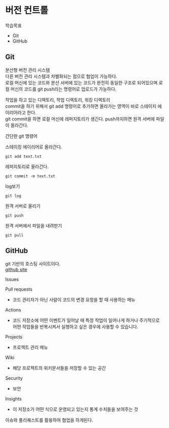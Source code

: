 # 버전 컨트롤

학습목표
- Git
- GitHub


## Git

분산형 버전 관리 시스템  
다른 버전 관리 시스템과 차별화되는 점으로 협업이 가능하다.  
로컬 머신에 있는 코드와 분산 서버에 있는 코드가 완전히 동일한 구조로 되어있으며 로컬 머신의 코드를 git push라는 명령어로 업로드가 가능하다.  

작업을 하고 있는 디렉토리, 작업 디렉토리, 워킹 디렉토리  
commit을 하기 위해서 git add 명령어로 추가하면 올라가는 영역이 바로 스테이지 에이리어라고 한다.  
git commit을 하면 로컬 머신에 레퍼지토리가 생긴다.
push까지하면 원격 서버에 파일이 올라간다.


간단한 git 명령어  

스테이징 에이리어로 올라간다.
```git
git add text.txt
```

레퍼지토리로 올라간다.
```
git commit -m text.txt
```

log보기
```
git log
```

원격 서버로 올리기
```git
git push
```

원격 서버에서 파일을 내려받기
```shell
git pull
```

## GitHub

git 기반의 호스팅 사이트이다.  
[github site](github.com)

Issues  

Pull requests  
- 코드 관리자가 아닌 사람이 코드의 변경 요청을 할 때 사용하는 메뉴

Actions
- 코드 저장소에 어떤 이벤트가 일어날 때 특정 작업이 일어나게 하거나 주기적으로 어떤 작업들을 반복시켜서 실행하고 싶은 경우에 사용할 수 있습니다.  

Projects
- 프로젝트 관리 메뉴

Wiki
- 해당 프로젝트의 위키문서들을 저장할 수 있는 공간 

Security
- 보안

Insights
- 이 저장소가 어떤 식으로 운영되고 있는지 통계 수치들을 보여주는 것

이슈와 풀리퀘스트를 활용하여 협업을 하게된다.  

